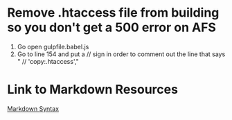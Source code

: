 # Remove .htaccess file from building so you don't get a 500 error on AFS
1. Go open gulpfile.babel.js
2. Go to line 154 and put a // sign in order to comment out the line that says " // 'copy:.htaccess',"
# Link to Markdown Resources

[Markdown Syntax](https://www.markdownguide.org/basic-syntax/)
